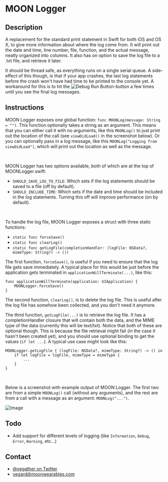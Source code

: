 # MOON Logger

## Description

A replacement for the standard print statement in Swift for both iOS and OS X, to give 
more information about where the log come from. It will print out the date and time, 
line number, file, function, and the actual message, neatly organized into columns. 
It also has on option to save the log file to a .txt file, and retrieve it later.

It should be thread safe, as everything runs on a single serial queue. A side-effect of
this though, is that if your app crashes, the last log statements before the crash won't 
have had time to be printed to the console yet. A workaround for this is to hit the 
![Debug Run Button](http://imgur.com/t5NmEEQ.png)-button a few times until you see the 
final log messages.



## Instructions

MOON Logger exposes one global function: `func MOONLog(message: String = "")`. This 
function optionally takes a string as an argument. This means that you can either call
it with no arguments, like this `MOONLog()` to just print out the location of the call 
(see `viewDidLoad()` in the screenshot below). Or you can optionally pass in a log message,
like this `MOONLog("Logging from viewDidLoad")`, which will print out the location as
well as the message.

<br />

MOON Logger has two options available, both of which are at the top of MOONLogger.swift:
- `SHOULD_SAVE_LOG_TO_FILE`: Which sets if the log statements should be saved to a file
(off by default).
- `SHOULD_INCLUDE_TIME`: Which sets if the date and time should be included in the log 
statements. Turning this off will improve performance (on by default).

<br />

To handle the log file, MOON Logger exposes a struct with three static functions:
- `static func forceSave()`
- `static func clearLog()`
- `static func getLogFile(completionHandler: (logFile: NSData?, mimeType: String?) -> ())`

The first function, `forceSave()`, is useful if you need to ensure that the log file gets
save immediately. A typical place for this would be just before the application gets 
terminated in `applicationWillTerminate(...)`, like this:
```
func applicationWillTerminate(application: UIApplication) {
	MOONLogger.forceSave()
}
```

The second function, `clearLog()`, is to delete the log file. This is useful after the
log file has somehow been collected, and you don't need it anymore.


The third function, `getLogFile(...)` is to retrieve the log file. It has a 
completionHandler closure that will contain both the data, and the MIME type of the data
(currently this will be text/txt). Notice that both of these are optional though. This is
because the file retrieval might fail (in the case it hasn't been created yet), and you
should use optional binding to get the values (`if let ...`). A typical use case might
look like this:
```
MOONLogger.getLogFile { (logFile: NSData?, mimeType: String?) -> () in
	if let logFile = logFile, mimeType = mimeType {
		...
	}
}
```

<br />

Below is a screenshot with example output of MOON Logger. The first two are from a simple
`MOONLog()` call (without any arguments), and the rest are from a call with a message
as an argument: `MOONLog("...")`.

![Image](http://imgur.com/qluneiY.png)


## Todo

- Add support for different levels of logging (like `Information`, `Debug`, `Error`, 
`Warning`, etc...)


## Contact

- [@vegather on Twitter](http://www.twitter.com/vegather)
- [vegard@moonwearables.com](mailto:vegard@moonwearables.com)

  